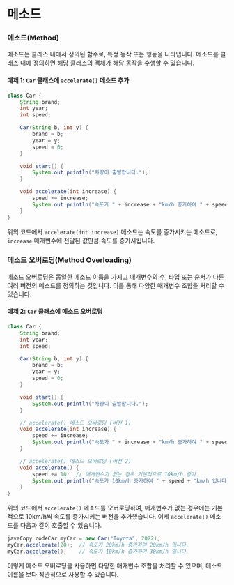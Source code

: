# 메소드

### 메소드(Method)

메소드는 클래스 내에서 정의된 함수로, 특정 동작 또는 행동을 나타냅니다. 메소드를 클래스 내에 정의하면 해당 클래스의 객체가 해당 동작을 수행할 수 있습니다.

#### **예제 1: `Car` 클래스에 `accelerate()` 메소드 추가**

```java
class Car {
    String brand;
    int year;
    int speed;

    Car(String b, int y) {
        brand = b;
        year = y;
        speed = 0;
    }

    void start() {
        System.out.println("차량이 출발합니다.");
    }

    void accelerate(int increase) {
        speed += increase;
        System.out.println("속도가 " + increase + "km/h 증가하여 " + speed + "km/h 입니다.");
    }
}
```

위의 코드에서 `accelerate(int increase)` 메소드는 속도를 증가시키는 메소드로, `increase` 매개변수에 전달된 값만큼 속도를 증가시킵니다.



### 메소드 오버로딩(Method Overloading)

메소드 오버로딩은 동일한 메소드 이름을 가지고 매개변수의 수, 타입 또는 순서가 다른 여러 버전의 메소드를 정의하는 것입니다. 이를 통해 다양한 매개변수 조합을 처리할 수 있습니다.

#### **예제 2: `Car` 클래스에 메소드 오버로딩**

```java
class Car {
    String brand;
    int year;
    int speed;

    Car(String b, int y) {
        brand = b;
        year = y;
        speed = 0;
    }

    void start() {
        System.out.println("차량이 출발합니다.");
    }

    // accelerate() 메소드 오버로딩 (버전 1)
    void accelerate(int increase) {
        speed += increase;
        System.out.println("속도가 " + increase + "km/h 증가하여 " + speed + "km/h 입니다.");
    }

    // accelerate() 메소드 오버로딩 (버전 2)
    void accelerate() {
        speed += 10;  // 매개변수가 없는 경우 기본적으로 10km/h 증가
        System.out.println("속도가 10km/h 증가하여 " + speed + "km/h 입니다.");
    }
}
```

위의 코드에서 `accelerate()` 메소드를 오버로딩하여, 매개변수가 없는 경우에는 기본적으로 10km/h씩 속도를 증가시키는 버전을 추가했습니다. 이제 `accelerate()` 메소드를 다음과 같이 호출할 수 있습니다.

```java
javaCopy codeCar myCar = new Car("Toyota", 2022);
myCar.accelerate(20);  // 속도가 20km/h 증가하여 20km/h 입니다.
myCar.accelerate();    // 속도가 10km/h 증가하여 30km/h 입니다.
```

이렇게 메소드 오버로딩을 사용하면 다양한 매개변수 조합을 처리할 수 있으며, 메소드 이름을 보다 직관적으로 사용할 수 있습니다.

